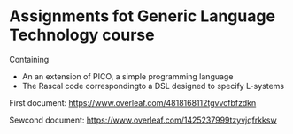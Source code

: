 # Assignments fot Generic Language Technology course
Containing 
* An an extension of PICO, a simple programming language
* The Rascal code correspondingto a DSL designed to specify L-systems

First document:
https://www.overleaf.com/4818168112tgvvcfbfzdkn

Sewcond document:
https://www.overleaf.com/1425237999tzyvjqfrkksw
